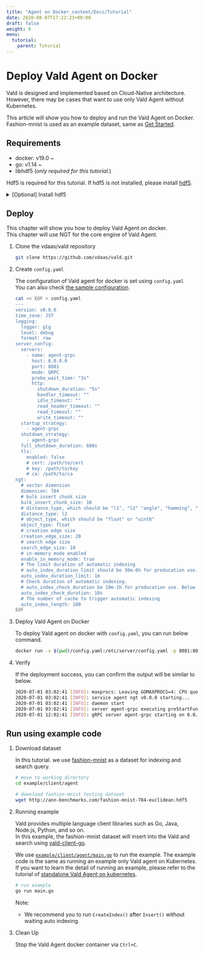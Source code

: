 ```yaml
---
title: "Agent on Docker_content/Docs/Tutorial"
date: 2020-08-07T17:22:23+09:00
draft: false
weight: 0
menu:
  tutorial:
    parent: Tutorial
---
```


# Deploy Vald Agent on Docker

Vald is designed and implemented based on Cloud-Native architecture.
However, there may be cases that want to use only Vald Agent without Kubernetes.

This article will show you how to deploy and run the Vald Agent on Docker.
Fashion-mnist is used as an example dataset, same as [Get Started](/docs/tutorial/get-started).

## Requirements

- docker: v19.0 ~
- go: v1.14 ~
- libhdf5 (_only required for this tutorial._)


Hdf5 is required for this tutorial. If hdf5 is not installed, please install [hdf5](https://www.hdfgroup.org/).
<details><summary>[Optional] Install hdf5</summary><br>

```bash
# yum
yum install -y hdf5-devel

# apt
apt-get install libhdf5-serial-dev

# homebrew
brew install hdf5
```
</details>

## Deploy

This chapter will show you how to deploy Vald Agent on docker.<br>
This chapter will use NGT for the core engine of Vald Agent.

1. Clone the vdaas/vald repository

    ```bash
    git clone https://github.com/vdaas/vald.git
    ```

1. Create `config.yaml`

    The configuration of Vald agent for docker is set using `config.yaml`<br>
    You can also check [the sample configuration](https://github.com/vdaas/vald/blob/master/cmd/agent/core/ngt/sample.yaml).

    ```bash
    cat << EOF > config.yaml
    ---
    version: v0.0.0
    time_zone: JST
    logging:
      logger: glg
      level: debug
      format: raw
    server_config:
      servers:
        - name: agent-grpc
          host: 0.0.0.0
          port: 8081
          mode: GRPC
          probe_wait_time: "3s"
          http:
            shutdown_duration: "5s"
            handler_timeout: ""
            idle_timeout: ""
            read_header_timeout: ""
            read_timeout: ""
            write_timeout: ""
      startup_strategy:
        - agent-grpc
      shutdown_strategy:
        - agent-grpc
      full_shutdown_duration: 600s
      tls:
        enabled: false
        # cert: /path/to/cert
        # key: /path/to/key
        # ca: /path/to/ca
    ngt:
      # vector dimension
      dimension: 784
      # bulk insert chunk size
      bulk_insert_chunk_size: 10
      # distance_type, which should be "l1", "l2" "angle", "hamming", "cosine", "normalizedangle" or "nomralizedcosine"
      distance_type: l2
      # object_type, which should be "float" or "uint8"
      object_type: float
      # creation edge size
      creation_edge_size: 20
      # search edge size
      search_edge_size: 10
      # in-memory mode enabled
      enable_in_memory_mode: true
      # The limit duration of automatic indexing
      # auto_index_duration_limit should be 30m-6h for producation use. Below setting is a just example
      auto_index_duration_limit: 1m
      # Check duration of automatic indexing.
      # auto_index_check_duration be 10m-1h for producation use. Below setting is a just example
      auto_index_check_duration: 10s
      # The number of cache to trigger automatic indexing
      auto_index_length: 100
    EOF
    ```

1. Deploy Vald Agent on Docker

    To deploy Vald agent on docker with `config.yaml`, you can run below command.

    ```bash
    docker run -v $(pwd)/config.yaml:/etc/server/config.yaml -p 8081:8081 --rm -it vdaas/vald-agent-ngt
    ```

1. Verify

    If the deployment success, you can confirm the output will be similar to below.

    ```bash
    2020-07-01 03:02:41	[INFO]:	maxprocs: Leaving GOMAXPROCS=4: CPU quota undefined
    2020-07-01 03:02:41	[INFO]:	service agent ngt v0.0.0 starting...
    2020-07-01 03:02:41	[INFO]:	daemon start
    2020-07-01 03:02:41	[INFO]:	server agent-grpc executing preStartFunc
    2020-07-01 12:02:41	[INFO]:	gRPC server agent-grpc starting on 0.0.0.0:8081
    ```

## Run using example code

1. Download dataset

    In this tutorial. we use [fashion-mnist](https://github.com/zalandoresearch/fashion-mnist) as a dataset for indexing and search query.

    ```bash
    # move to working directory
    cd example/client/agent
    
    # download fashion-mnist testing dataset
    wget http://ann-benchmarks.com/fashion-mnist-784-euclidean.hdf5
    ```

1. Running example

    Vald provides multiple language client libraries such as Go, Java, Node.js, Python, and so on.<br>
    In this example, the fashion-mnist dataset will insert into the Vald and search using [vald-client-go](https://github.com/vdaas/vald-client-go).
    
    We use [`example/client/agent/main.go`](https://github.com/vdaas/vald/blob/master/example/client/agent/main.go) to run the example.
    The example code is the same as running an example only Vald agent on Kubernetes.
    If you want to learn the detail of running an example, please refer to the tutorial of [standalone Vald Agent on kubernetes](/docs/tutorial/get-started/#run-using-example-code-1).

    ```bash
    # run example
    go run main.go
    ```
    Note:
      - We recommend you to run `CreateIndex()` after `Insert()` without waiting auto indexing.

1. Clean Up

    Stop the Vald Agent docker container via `Ctrl+C`.

